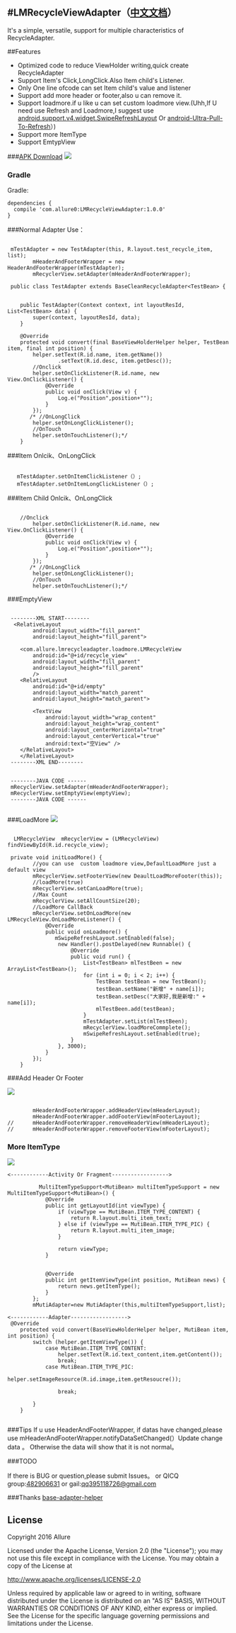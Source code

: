 #LMRecycleViewAdapter（[中文文档](https://github.com/Allure0/LMRecycleAdapter/blob/master/README_CN.md)）
-------------
It's a simple, versatile, support for multiple characteristics of RecycleAdapter.

##Features

- Optimized code to reduce ViewHolder writing,quick create RecycleAdapter
- Support Item's Click,LongClick.Also Item child's Listener.
- Only One line ofcode can set Item child's value and listener
- Support add more header or footer,also u can remove it.
- Support loadmore.if u like u can set custom loadmore view.(Uhh,If U need use Refresh and Loadmore,I suggest use [android.support.v4.widget.SwipeRefreshLayout]() Or [android-Ultra-Pull-To-Refresh](https://github.com/liaohuqiu/android-Ultra-Pull-To-Refresh)）)
- Support more ItemType 
- Support EmtypView

###[APK Download](https://raw.githubusercontent.com/Allure0/LMRecycleAdapter/master/demo/sample-debug.apk)
![](https://raw.githubusercontent.com/Allure0/LMRecycleAdapter/master/demo/adapter_gif.gif)

### Gradle
Gradle:  
```
dependencies {
  compile 'com.allure0:LMRecycleViewAdapter:1.0.0'
}
```
###Normal Adapter Use：

```

 mTestAdapter = new TestAdapter(this, R.layout.test_recycle_item, list);
        mHeaderAndFooterWrapper = new HeaderAndFooterWrapper(mTestAdapter);
        mRecyclerView.setAdapter(mHeaderAndFooterWrapper);

 public class TestAdapter extends BaseCleanRecycleAdapter<TestBean> {


    public TestAdapter(Context context, int layoutResId, List<TestBean> data) {
        super(context, layoutResId, data);
    }

    @Override
    protected void convert(final BaseViewHolderHelper helper, TestBean item, final int position) {
        helper.setText(R.id.name, item.getName())
                .setText(R.id.desc, item.getDesc());
        //Onclick
        helper.setOnClickListener(R.id.name, new View.OnClickListener() {
            @Override
            public void onClick(View v) {
                Log.e("Position",position+"");
            }
        });
       /* //OnLongClick
        helper.setOnLongClickListener();
        //OnTouch
        helper.setOnTouchListener();*/
    }

```
###Item Onlcik、OnLongClick
```

   mTestAdapter.setOnItemClickListener（）;
   mTestAdapter.setOnItemLongClickListener（）;

```
###Item Child Onlcik、OnLongClick
```

    //Onclick
        helper.setOnClickListener(R.id.name, new View.OnClickListener() {
            @Override
            public void onClick(View v) {
                Log.e("Position",position+"");
            }
        });
       /* //OnLongClick
        helper.setOnLongClickListener();
        //OnTouch
        helper.setOnTouchListener();*/

```

###EmptyView
```

 --------XML START--------
  <RelativeLayout
        android:layout_width="fill_parent"
        android:layout_height="fill_parent">

    <com.allure.lmrecycleadapter.loadmore.LMRecycleView
        android:id="@+id/recycle_view"
        android:layout_width="fill_parent"
        android:layout_height="fill_parent"
        />
    <RelativeLayout
        android:id="@+id/empty"
        android:layout_width="match_parent"
        android:layout_height="match_parent">

        <TextView
            android:layout_width="wrap_content"
            android:layout_height="wrap_content"
            android:layout_centerHorizontal="true"
            android:layout_centerVertical="true"
            android:text="空View" />
    </RelativeLayout>
    </RelativeLayout>
 --------XML END--------
 
 
 --------JAVA CODE ------
 mRecyclerView.setAdapter(mHeaderAndFooterWrapper);
 mRecyclerView.setEmptyView(emptyView);
 --------JAVA CODE ------
 
```

###LoadMore
![](demo/loadmore.gif)
```

  LMRecycleView  mRecyclerView = (LMRecycleView) findViewById(R.id.recycle_view);
  
 private void initLoadMore() {
        //you can use  custom loadmore view,DefaultLoadMore just a default view
        mRecyclerView.setFooterView(new DeaultLoadMoreFooter(this));
        //loadMore(true)
        mRecyclerView.setCanLoadMore(true);
        //Max Count
        mRecyclerView.setAllCountSize(20);
        //LoadMore CallBack
        mRecyclerView.setOnLoadMore(new LMRecycleView.OnLoadMoreListener() {
            @Override
            public void onLoadmore() {
               mSwipeRefreshLayout.setEnabled(false);
                new Handler().postDelayed(new Runnable() {
                    @Override
                    public void run() {
                        List<TestBean> mlTestBeen = new ArrayList<TestBean>();
                        for (int i = 0; i < 2; i++) {
                            TestBean testBean = new TestBean();
                            testBean.setName("新增" + name[i]);
                            testBean.setDesc("大家好,我是新增:" + name[i]);
                            mlTestBeen.add(testBean);
                        }
                        mTestAdapter.setList(mlTestBeen);
                        mRecyclerView.loadMoreCommplete();
                        mSwipeRefreshLayout.setEnabled(true);
                    }
                }, 3000);
            }
        });
    }
```

###Add Header Or Footer

![](demo/normal.gif)

```

        mHeaderAndFooterWrapper.addHeaderView(mHeaderLayout);
        mHeaderAndFooterWrapper.addFooterView(mFooterLayout);
//      mHeaderAndFooterWrapper.removeHeaderView(mHeaderLayout);
//      mHeaderAndFooterWrapper.removeFooterView(mFooterLayout);
```
### More ItemType

![](demo/muti.gif)

```
<------------Activity Or Fragment------------------>

          MultiItemTypeSupport<MutiBean> multiItemTypeSupport = new MultiItemTypeSupport<MutiBean>() {
            @Override
            public int getLayoutId(int viewType) {
                if (viewType == MutiBean.ITEM_TYPE_CONTENT) {
                    return R.layout.multi_item_text;
                } else if (viewType == MutiBean.ITEM_TYPE_PIC) {
                    return R.layout.multi_item_image;
                }

                return viewType;
            }


            @Override
            public int getItemViewType(int position, MutiBean news) {
                return news.getItemType();
            }
        };
        mMutiAdapter=new MutiAdapter(this,multiItemTypeSupport,list);
        
<------------Adapter------------------>
 @Override
    protected void convert(BaseViewHolderHelper helper, MutiBean item, int position) {
        switch (helper.getItemViewType()) {
            case MutiBean.ITEM_TYPE_CONTENT:
                helper.setText(R.id.text_content,item.getContent());
                break;
            case MutiBean.ITEM_TYPE_PIC:
                helper.setImageResource(R.id.image,item.getResoucre());

                break;

        }
    }    
        
```
###Tips
If u use  HeaderAndFooterWrapper, if datas have changed,please use mHeaderAndFooterWrapper.notifyDataSetChanged(）Update change data 。
Otherwise the data will show that it is not normal。

###TODO

If there is BUG or question,please submit Issues。
or QICQ group:[482906631]()
or gail:[qq395118726@gmail.com]()

###Thanks
[base-adapter-helper](https://github.com/JoanZapata/base-adapter-helper)


## License
Copyright 2016 Allure

Licensed under the Apache License, Version 2.0 (the "License");
you may not use this file except in compliance with the License.
You may obtain a copy of the License at

   http://www.apache.org/licenses/LICENSE-2.0

Unless required by applicable law or agreed to in writing, software
distributed under the License is distributed on an "AS IS" BASIS,
WITHOUT WARRANTIES OR CONDITIONS OF ANY KIND, either express or implied.
See the License for the specific language governing permissions and
limitations under the License.
